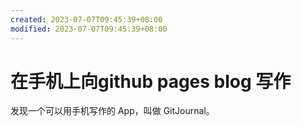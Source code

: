 ```yaml
---
created: 2023-07-07T09:45:39+08:00
modified: 2023-07-07T09:45:39+08:00
---
```


# 在手机上向github pages blog 写作

发现一个可以用手机写作的 App，叫做 GitJournal。
